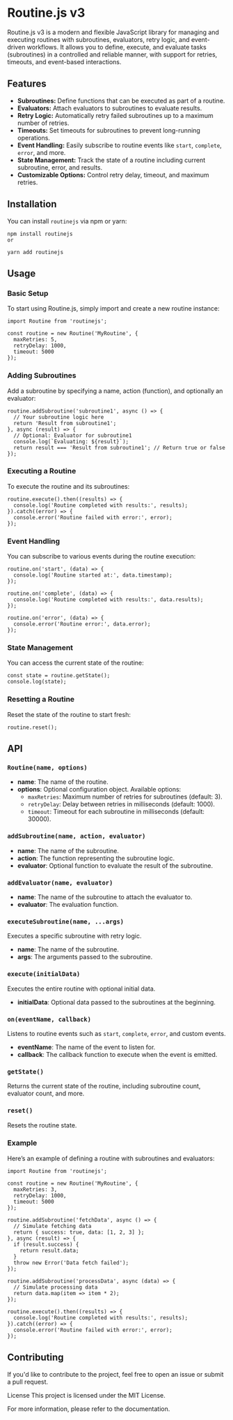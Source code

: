 # Routine.js v3

Routine.js v3 is a modern and flexible JavaScript library for managing and executing routines with subroutines, evaluators, retry logic, and event-driven workflows. It allows you to define, execute, and evaluate tasks (subroutines) in a controlled and reliable manner, with support for retries, timeouts, and event-based interactions.

## Features

- **Subroutines:** Define functions that can be executed as part of a routine.
- **Evaluators:** Attach evaluators to subroutines to evaluate results.
- **Retry Logic:** Automatically retry failed subroutines up to a maximum number of retries.
- **Timeouts:** Set timeouts for subroutines to prevent long-running operations.
- **Event Handling:** Easily subscribe to routine events like `start`, `complete`, `error`, and more.
- **State Management:** Track the state of a routine including current subroutine, error, and results.
- **Customizable Options:** Control retry delay, timeout, and maximum retries.

## Installation

You can install `routinejs` via npm or yarn:

```
npm install routinejs
or
```

```
yarn add routinejs
```
## Usage
### Basic Setup
To start using Routine.js, simply import and create a new routine instance:

```
import Routine from 'routinejs';

const routine = new Routine('MyRoutine', {
  maxRetries: 5,
  retryDelay: 1000,
  timeout: 5000
});
```
### Adding Subroutines
Add a subroutine by specifying a name, action (function), and optionally an evaluator:
```
routine.addSubroutine('subroutine1', async () => {
  // Your subroutine logic here
  return 'Result from subroutine1';
}, async (result) => {
  // Optional: Evaluator for subroutine1
  console.log(`Evaluating: ${result}`);
  return result === 'Result from subroutine1'; // Return true or false
});
```

### Executing a Routine
To execute the routine and its subroutines:

```
routine.execute().then((results) => {
  console.log('Routine completed with results:', results);
}).catch((error) => {
  console.error('Routine failed with error:', error);
});
```

### Event Handling
You can subscribe to various events during the routine execution:

```
routine.on('start', (data) => {
  console.log('Routine started at:', data.timestamp);
});

routine.on('complete', (data) => {
  console.log('Routine completed with results:', data.results);
});

routine.on('error', (data) => {
  console.error('Routine error:', data.error);
});
```
### State Management
You can access the current state of the routine:

```
const state = routine.getState();
console.log(state);
```

### Resetting a Routine
Reset the state of the routine to start fresh:

```
routine.reset();
```

## API

### `Routine(name, options)`
- **name**: The name of the routine.
- **options**: Optional configuration object. Available options:
  - `maxRetries`: Maximum number of retries for subroutines (default: 3).
  - `retryDelay`: Delay between retries in milliseconds (default: 1000).
  - `timeout`: Timeout for each subroutine in milliseconds (default: 30000).

### `addSubroutine(name, action, evaluator)`
- **name**: The name of the subroutine.
- **action**: The function representing the subroutine logic.
- **evaluator**: Optional function to evaluate the result of the subroutine.

### `addEvaluator(name, evaluator)`
- **name**: The name of the subroutine to attach the evaluator to.
- **evaluator**: The evaluation function.

### `executeSubroutine(name, ...args)`
Executes a specific subroutine with retry logic.
- **name**: The name of the subroutine.
- **args**: The arguments passed to the subroutine.

### `execute(initialData)`
Executes the entire routine with optional initial data.
- **initialData**: Optional data passed to the subroutines at the beginning.

### `on(eventName, callback)`
Listens to routine events such as `start`, `complete`, `error`, and custom events.
- **eventName**: The name of the event to listen for.
- **callback**: The callback function to execute when the event is emitted.

### `getState()`
Returns the current state of the routine, including subroutine count, evaluator count, and more.

### `reset()`
Resets the routine state.

### Example
Here’s an example of defining a routine with subroutines and evaluators:

```
import Routine from 'routinejs';

const routine = new Routine('MyRoutine', {
  maxRetries: 3,
  retryDelay: 1000,
  timeout: 5000
});

routine.addSubroutine('fetchData', async () => {
  // Simulate fetching data
  return { success: true, data: [1, 2, 3] };
}, async (result) => {
  if (result.success) {
    return result.data;
  }
  throw new Error('Data fetch failed');
});

routine.addSubroutine('processData', async (data) => {
  // Simulate processing data
  return data.map(item => item * 2);
});

routine.execute().then((results) => {
  console.log('Routine completed with results:', results);
}).catch((error) => {
  console.error('Routine failed with error:', error);
});
```

## Contributing
If you'd like to contribute to the project, feel free to open an issue or submit a pull request.

License
This project is licensed under the MIT License.

For more information, please refer to the documentation.






